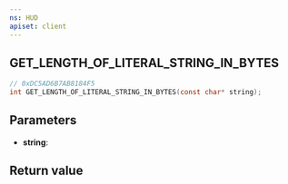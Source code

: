 ```yaml
---
ns: HUD
apiset: client
---
```

## GET_LENGTH_OF_LITERAL_STRING_IN_BYTES

```c
// 0xDC5AD6B7AB8184F5
int GET_LENGTH_OF_LITERAL_STRING_IN_BYTES(const char* string);
```


## Parameters
* **string**:

## Return value